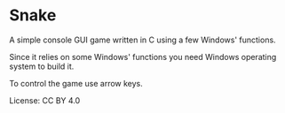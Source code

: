 # Snake
A simple console GUI game written in C using a few Windows' functions.

Since it relies on some Windows' functions you need Windows operating system to build it.

To control the game use arrow keys.

License: CC BY 4.0
